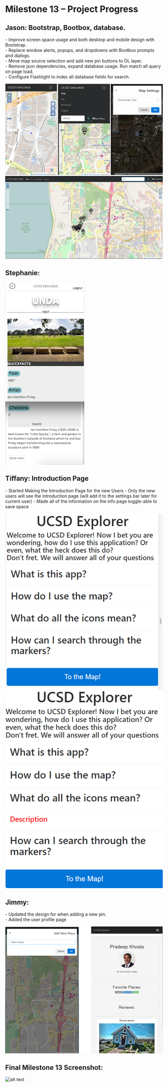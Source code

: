 <h1> Milestone 13 – Project Progress </h1>

<h2> Jason: Bootstrap, Bootbox, database. </h2>
<p> 
  - Improve screen space usage and both desktop and mobile design with Bootstrap.<br />
  - Replace window alerts, popups, and dropdowns with Bootbox prompts and dialogs.<br />
  - Move map source selection and add new pin buttons to OL layer.<br />
  - Remove json dependencies, expand database usage. Run match all query on page load.<br />
  - Configure Flashlight to index all database fields for search.
</p>

![alt text][jason_update]
![alt text][jason_update2]


<h2> Stephanie:  </h2>
<p> 

</p>

![Stephs progress screenshot][steph_update]

<h2> Tiffany: Introduction Page  </h2>
<p> 
    - Started Making the Introduction Page for the new Users </ br> 
    - Only the new users will see the introduction page (will add it to the settings bar later for current user) </ br>
    - Made all of the information on the info page toggle-able to save space </ br>
</p>

![alt text][tiffany_update1]
![alt text][tiffany_update2]


<h2> Jimmy:  </h2>
<p>
  - Updated the design for when adding a new pin. <br /> 
  - Added the user profile page
</p>

![alt text][jimmy_update]


<h2> Final Milestone 13 Screenshot: </h2>

![alt text][final_update]

[jason_update]: ../images/milestone13/jason.png "jason update"
[jason_update2]: ../images/milestone13/jason2.png "jason update2"
[jimmy_update]: ../images/milestone13/jimmy.PNG "jimmy update"
[steph_update]: ../images/milestone13/stephUpdate.png
[tiffany_update1]: ../images/milestone13/tiff_1.PNG "tiff update 1"
[tiffany_update2]: ../images/milestone13/tiff_2.PNG "tiff update 2"
[final_update]: ../images/milestone13/final.png "Final Screenshot"
